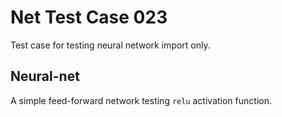 # Net Test Case 023

Test case for testing neural network import only.

## Neural-net

A simple feed-forward network testing `relu` activation function.
